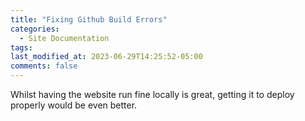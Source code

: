 ```yaml
---
title: "Fixing Github Build Errors"
categories:
  - Site Documentation
tags:
last_modified_at: 2023-06-29T14:25:52-05:00
comments: false
---
```

Whilst having the website run fine locally is great, getting it to deploy properly would be even better.